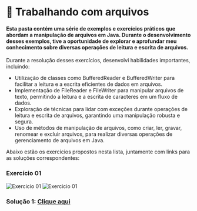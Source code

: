 # 📄 Trabalhando com arquivos

#### Esta pasta contém uma série de exemplos e exercícios práticos que abordam a manipulação de arquivos em Java. Durante o desenvolvimento desses exemplos, tive a oportunidade de explorar e aprofundar meu conhecimento sobre diversas operações de leitura e escrita de arquivos.

Durante a resolução desses exercícios, desenvolvi habilidades importantes, incluindo:
- Utilização de classes como BufferedReader e BufferedWriter para facilitar a leitura e a escrita eficientes de dados em arquivos.
- Implementação de FileReader e FileWriter para manipular arquivos de texto, permitindo a leitura e a escrita de caracteres em um fluxo de dados.
- Exploração de técnicas para lidar com exceções durante operações de leitura e escrita de arquivos, garantindo uma manipulação robusta e segura.
- Uso de métodos de manipulação de arquivos, como criar, ler, gravar, renomear e excluir arquivos, para realizar diversas operações de gerenciamento de arquivos em Java.

Abaixo estão os exercícios propostos nesta lista, juntamente com links para as soluções correspondentes:

###  Exercício 01
<img src="1.1.png" alt="Exercicio 01">
<img src="1.2.png" alt="Exercicio 01">

### Solução 1: [Clique aqui](/Exercícios/Trabalhando%20com%20arquivos/src/exercicio01/)

